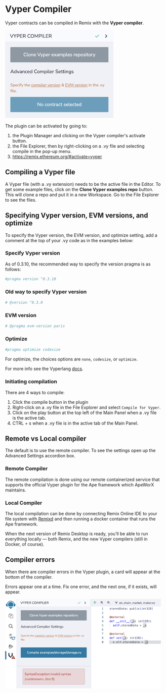 # Vyper Compiler

Vyper contracts can be compiled in Remix with the **Vyper compiler**.

![](images/a-vyper-pi-basic.png)

The plugin can be activated by going to:

1. the Plugin Manager and clicking on the Vyper compiler's activate button.
2. the File Explorer, then by right-clicking on a .vy file and selecting compile in the pop-up menu.
3. https://remix.ethereum.org/#activate=vyper

## Compiling a Vyper file

A Vyper file (with a .vy extension) needs to be the active file in the Editor. To get some example files, click on the **Clone Vyper examples repo** button. This will clone a repo and put it in a new Workspace. Go to the File Explorer to see the files.

## Specifying Vyper version, EVM versions, and optimize

To specify the Vyper version, the EVM version, and optimize setting, add a comment at the top of your .vy code as in the examples below:

### Specify Vyper version

As of 0.3.10, the recommended way to specify the version pragma is as follows:

```python
#pragma version ^0.3.10
```

### Old way to specify Vyper version

```python
# @version ^0.3.0
```

### EVM version

```python
# @pragma evm-version paris
```

### Optimize

```python
#pragma optimize codesize
```

For optimize, the choices options are `none`, `codesize`, or `optimize`.

For more info see the Vyperlang [docs](https://docs.vyperlang.org/en/stable/).

### Initiating compilation

There are 4 ways to compile:

1. Click the compile button in the plugin
2. Right-click on a .vy file in the File Explorer and select `Compile for Vyper`.
3. Click on the play button at the top left of the Main Panel when a .vy file is the active tab.
4. CTRL + s when a .vy file is in the active tab of the Main Panel.

## Remote vs Local compiler

The default is to use the remote compiler. To see the settings open up the Advanced Settings accordion box.

### Remote Compiler

The remote compilation is done using our remote containerized service that supports the official Vyper plugin for the Ape framework which ApeWorX maintains.

### Local Compiler

The local compilation can be done by connecting Remix Online IDE to your file system with [Remixd](remixd.html) and then running a docker container that runs the Ape framework.

When the next version of Remix Desktop is ready, you’ll be able to run everything locally — both Remix, and the new Vyper compilers (still in Docker, of course).

## Compiler errors

When there are compiler errors in the Vyper plugin, a card will appear at the bottom of the compiler.

Errors appear one at a time. Fix one error, and the next one, if it exists, will appear.

![](images/a-vyper-compiler-error.png)
